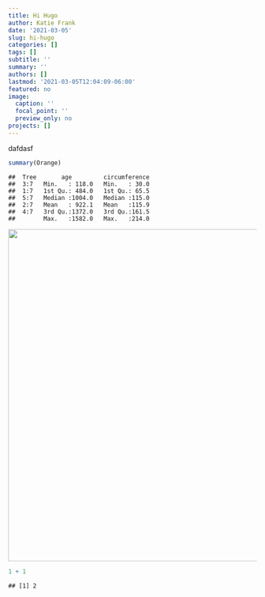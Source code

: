 ```yaml
---
title: Hi Hugo
author: Katie Frank
date: '2021-03-05'
slug: hi-hugo
categories: []
tags: []
subtitle: ''
summary: ''
authors: []
lastmod: '2021-03-05T12:04:09-06:00'
featured: no
image:
  caption: ''
  focal_point: ''
  preview_only: no
projects: []
---
```


dafdasf 


```r
summary(Orange)
```

```
##  Tree       age         circumference  
##  3:7   Min.   : 118.0   Min.   : 30.0  
##  1:7   1st Qu.: 484.0   1st Qu.: 65.5  
##  5:7   Median :1004.0   Median :115.0  
##  2:7   Mean   : 922.1   Mean   :115.9  
##  4:7   3rd Qu.:1372.0   3rd Qu.:161.5  
##        Max.   :1582.0   Max.   :214.0
```

<img src="{{< blogdown/postref >}}index_files/figure-html/unnamed-chunk-2-1.png" width="672" />



```r
1 + 1
```

```
## [1] 2
```

